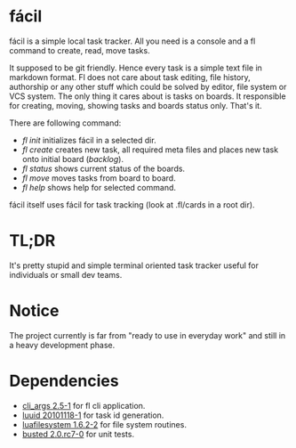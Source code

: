 # fácil

fácil is a simple local task tracker. All you need is a console
and a fl command to create, read, move tasks.

It supposed to be git friendly. Hence every task is a simple text file
in markdown format. Fl does not care about task editing, file history,
authorship or any other stuff which could be solved by editor, file system
or VCS system. The only thing it cares about is tasks on boards. It responsible
for creating, moving, showing tasks and boards status only. That's it.

There are following command:

* *fl init* initializes fácil in a selected dir.
* *fl create* creates new task, all required meta files and places new task
  onto initial board (*backlog*).
* *fl status* shows current status of the boards.
* *fl move* moves tasks from board to board.
* *fl help* shows help for selected command.

fácil itself uses fácil for task tracking (look at .fl/cards in a root dir).

# TL;DR

It's pretty stupid and simple terminal oriented task tracker useful
for individuals or small dev teams.

# Notice

The project currently is far from "ready to use in everyday work"
and still in a heavy development phase.

# Dependencies

* [cli_args 2.5-1](https://github.com/amireh/lua_cliargs) for fl cli application.
* [luuid 20101118-1](http://www.tecgraf.puc-rio.br/~lhf/ftp/lua/#luuid) for task id generation.
* [luafilesystem 1.6.2-2](http://keplerproject.github.io/luafilesystem/) for file system routines.
* [busted 2.0.rc7-0](http://olivinelabs.com/busted/) for unit tests.
